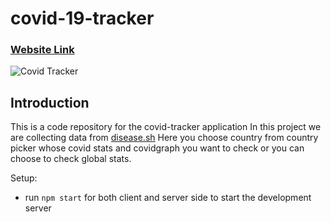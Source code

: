 # covid-19-tracker
### [Website Link](https://rahulk32.github.io/covid-19-tracker/)
![Covid Tracker](https://www.icm-mhi.org/sites/default/files/images/COVID19/covid19.png)

## Introduction
This is a code repository for the covid-tracker application
In this project we are collecting data from [disease.sh](https://corona.lmao.ninja/)
Here you choose country from country picker whose covid stats and covidgraph you want to check
or you can choose to check global stats.

Setup:
- run ```npm start``` for both client and server side to start the development server
